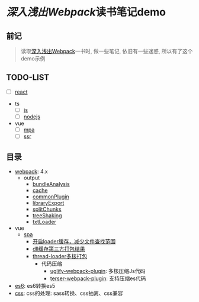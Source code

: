# *深入浅出Webpack*读书笔记demo
## 前记
> 读取[深入浅出Webpack](https://webpack.wuhaolin.cn/)一书时, 做一些笔记, 依旧有一些迷惑, 所以有了这个demo示例
## TODO-LIST
- [ ] [react](https://github.com/muzi131313/webpack-demo/blob/master/examples/react/readme.md)
- ts
  - [ ] [js](https://github.com/muzi131313/webpack-demo/blob/master/examples/ts/js/readme.md)
  - [ ] [nodejs](https://github.com/muzi131313/webpack-demo/blob/master/examples/ts/nodejs/readme.md)
- vue
  - [ ] [mpa](https://github.com/muzi131313/webpack-demo/blob/master/examples/vue/mpa/readme.md)
  - [ ] [ssr](https://github.com/muzi131313/webpack-demo/blob/master/examples/vue/ssr/readme.md)
## 目录
- [webpack](https://webpack.docschina.org/configuration/): 4.x
  - output
    - [bundleAnalysis](https://github.com/muzi131313/webpack-demo/tree/master/examples/webpack/bundleAnalysis/readme.md)
    - [cache](https://github.com/muzi131313/webpack-demo/tree/master/examples/webpack/cache/readme.md)
    - [commonPlugin](https://github.com/muzi131313/webpack-demo/tree/master/examples/webpack/commonPlugin/readme.md)
    - [libraryExport](https://github.com/muzi131313/webpack-demo/blob/master/examples/webpack/libraryExport/readme.md)
    - [splitChunks](https://github.com/muzi131313/webpack-demo/tree/master/examples/webpack/splitChunks/readme.md)
    - [treeShaking](https://github.com/muzi131313/webpack-demo/blob/master/examples/webpack/treeShaking/readme.md)
    - [txtLoader](https://github.com/muzi131313/webpack-demo/blob/master/examples/webpack/txtLoader/readme.md)
- vue
  - [spa](https://github.com/muzi131313/webpack-demo/blob/master/examples/vue/spa/readme.md)
    - [开启loader缓存，减少文件查找范围](https://github.com/muzi131313/webpack-demo/blob/master/examples/vue/spa/readme.md#%E4%BC%98%E5%8C%96loader%E5%92%8C%E5%87%8F%E5%B0%91%E6%90%9C%E7%B4%A2%E8%8C%83%E5%9B%B4%E7%9A%84%E4%BC%98%E5%8C%96)
    - [dll缓存第三方打包结果](https://github.com/muzi131313/webpack-demo/blob/master/examples/vue/spa/readme.md#dll%E5%8A%A0%E9%80%9F%E6%89%93%E5%8C%85%E7%9A%84%E4%BC%98%E5%8C%96)
    - [thread-loader多核打包](https://github.com/muzi131313/webpack-demo/blob/master/examples/vue/spa/readme.md#happypack%E5%A4%9A%E6%A0%B8%E6%89%93%E5%8C%85)
      - 代码压缩
        - [uglify-webpack-plugin](https://github.com/webpack-contrib/uglifyjs-webpack-plugin): 多核压缩Js代码
        - [terser-webpack-plugin](https://www.npmjs.com/package/terser-webpack-plugin): 支持压缩es代码
- [es6](https://github.com/muzi131313/webpack-demo/blob/master/examples/es6/readme.md): es6转换es5
- [css](https://github.com/muzi131313/webpack-demo/blob/master/examples/css/readme.md): css的处理: sass转换、css抽离、css兼容
